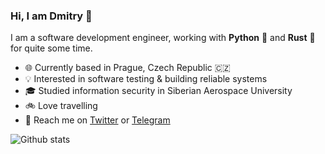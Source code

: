 ### Hi, I am Dmitry 👋

I am a software development engineer, working with **Python** :snake: and **Rust** :crab: for quite some time.

- 🌐 Currently based in Prague, Czech Republic 🇨🇿
- 💡 Interested in software testing & building reliable systems
- 🎓 Studied information security in Siberian Aerospace University
- 🚲 Love travelling
- 👋 Reach me on [Twitter](https://twitter.com/Stranger6667) or [Telegram](https://t.me/Stranger6667)

![Github stats](https://github-readme-stats.vercel.app/api?username=stranger6667&show_icons=true&hide_title=true&hide_border=true&hide_rank=true&hide=contribs)
